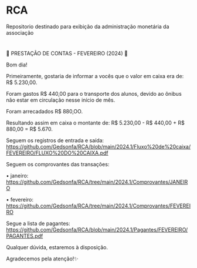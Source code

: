 # RCA
Repositorio destinado para exibição da administração monetária da associação

# 
🚨 PRESTAÇÃO DE CONTAS - FEVEREIRO (2024) 🚨

Bom dia! 

Primeiramente, gostaria de informar a vocês que o valor em caixa era de: R$ 5.230,00.

Foram gastos R$ 440,00 para o transporte dos alunos, devido ao ônibus não estar em circulação nesse início de mês.

Foram arrecadados R$ 880,OO.

Resultando assim em caixa o montante de: R$ 5.230,00 - R$ 440,00 + R$ 880,00 = R$ 5.670.

Seguem os registros de entrada e saída:
https://github.com/Gedsonfa/RCA/blob/main/2024.1/Fluxo%20de%20caixa/FEVEREIRO/FLUXO%20DO%20CAIXA.pdf

Seguem os comprovantes das transações:

• janeiro:
https://github.com/Gedsonfa/RCA/tree/main/2024.1/Comprovantes/JANEIRO

• fevereiro:
https://github.com/Gedsonfa/RCA/tree/main/2024.1/Comprovantes/FEVEREIRO

Segue a lista de pagantes:
https://github.com/Gedsonfa/RCA/blob/main/2024.1/Pagantes/FEVEREIRO/PAGANTES.pdf

Qualquer dúvida, estaremos à disposição. 

Agradecemos pela atenção!✨

